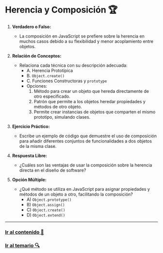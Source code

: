 # Herencia y Composición 🏆

1. **Verdadero o Falso:**
   - La composición en JavaScript se prefiere sobre la herencia en muchos casos debido a su flexibilidad y menor acoplamiento entre objetos.

2. **Relación de Conceptos:**
   - Relaciona cada técnica con su descripción adecuada:
     - A. Herencia Prototípica
     - B. `Object.create()`
     - C. Funciones Constructoras y `prototype`
     - Opciones:
       1. Método para crear un objeto que hereda directamente de otro especificado.
       2. Patrón que permite a los objetos heredar propiedades y métodos de otro objeto.
       3. Permite crear instancias de objetos que comparten el mismo prototipo, simulando clases.

3. **Ejercicio Práctico:**
   - Escribe un ejemplo de código que demuestre el uso de composición para añadir diferentes conjuntos de funcionalidades a dos objetos de la misma clase.

4. **Respuesta Libre:**
   - ¿Cuáles son las ventajas de usar la composición sobre la herencia directa en el diseño de software?

5. **Opción Múltiple:**
   - ¿Qué método se utiliza en JavaScript para asignar propiedades y métodos de un objeto a otro, facilitando la composición?
     - A) `Object.prototype()`
     - B) `Object.assign()`
     - C) `Object.create()`
     - D) `Object.extend()`

---

### [Ir al contenido 📝](../../temario/06-objetos/herencia-y-composicion.md)

### [Ir al temario 🔍](../../readme.md)